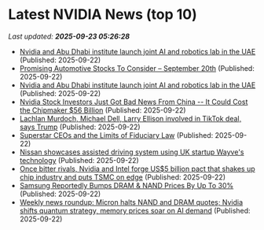 # Latest NVIDIA News (top 10)
_Last updated: **2025-09-23 05:26:28**_

- [Nvidia and Abu Dhabi institute launch joint AI and robotics lab in the UAE](https://economictimes.indiatimes.com/tech/artificial-intelligence/nvidia-and-abu-dhabi-institute-launch-joint-ai-and-robotics-lab-in-the-uae/articleshow/124038140.cms) (Published: 2025-09-22)
- [Promising Automotive Stocks To Consider – September 20th](https://www.etfdailynews.com/2025/09/22/promising-automotive-stocks-to-consider-september-20th/) (Published: 2025-09-22)
- [Nvidia and Abu Dhabi institute launch joint AI and robotics lab in the UAE](https://tech.yahoo.com/ai/articles/nvidia-abu-dhabi-institute-launch-050141205.html) (Published: 2025-09-22)
- [Nvidia Stock Investors Just Got Bad News From China -- It Could Cost the Chipmaker $56 Billion](https://biztoc.com/x/61fa83eec923f367) (Published: 2025-09-22)
- [Lachlan Murdoch, Michael Dell, Larry Ellison involved in TikTok deal, says Trump](https://indianexpress.com/article/technology/lachlan-murdoch-michael-dell-larry-ellison-involved-in-tiktok-deal-says-trump-10263864/) (Published: 2025-09-22)
- [Superstar CEOs and the Limits of Fiduciary Law](https://clsbluesky.law.columbia.edu/2025/09/22/superstar-ceos-and-the-limits-of-fiduciary-law/) (Published: 2025-09-22)
- [Nissan showcases assisted driving system using UK startup Wayve's technology](https://economictimes.indiatimes.com/tech/startups/nissan-showcases-assisted-driving-system-using-uk-startup-wayves-technology/articleshow/124036898.cms) (Published: 2025-09-22)
- [Once bitter rivals, Nvidia and Intel forge US$5 billion pact that shakes up chip industry and puts TSMC on edge](https://www.digitimes.com/news/a20250922PD206/nvidia-intel-tsmc-partnership-amd.html) (Published: 2025-09-22)
- [Samsung Reportedly Bumps DRAM & NAND Prices By Up To 30%](https://wccftech.com/samsung-bumps-dram-nand-prices-by-up-to-30-percent/) (Published: 2025-09-22)
- [Weekly news roundup: Micron halts NAND and DRAM quotes; Nvidia shifts quantum strategy, memory prices soar on AI demand](https://www.digitimes.com/news/a20250922VL200/nand-micron-dram-digitimes-asia-nvidia.html) (Published: 2025-09-22)

